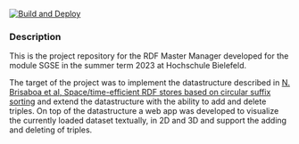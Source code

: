 [![Build and Deploy](https://github.com/TheisNiklas/RDFMasterManager/actions/workflows/build-and-deploy.yml/badge.svg)](https://github.com/TheisNiklas/RDFMasterManager/actions/workflows/build-and-deploy.yml)

### Description
This is the project repository for the RDF Master Manager developed for the module SGSE in the summer term 2023 at Hochschule Bielefeld.

The target of the project was to implement the datastructure described in [N. Brisaboa et al, Space/time-efficient RDF stores based on
circular suffix sorting](https://arxiv.org/pdf/2009.10045.pdf) and extend the datastructure with the ability to add and delete triples.
On top of the datastructure a web app was developed to visualize the currently loaded dataset textually, in 2D and 3D and support the adding and deleting of triples.
